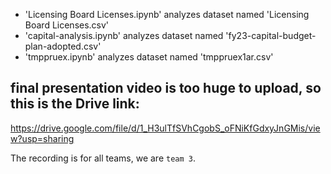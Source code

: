 * 'Licensing Board Licenses.ipynb' analyzes dataset named 'Licensing Board Licenses.csv'
* 'capital-analysis.ipynb' analyzes dataset named 'fy23-capital-budget-plan-adopted.csv'
* 'tmppruex.ipynb' analyzes dataset named 'tmppruex1ar.csv'

## final presentation video is too huge to upload, so this is the Drive link:
https://drive.google.com/file/d/1_H3ulTfSVhCgobS_oFNiKfGdxyJnGMis/view?usp=sharing

The recording is for all teams, we are `team 3`.
